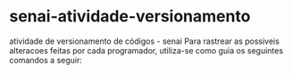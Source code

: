 # senai-atividade-versionamento
atividade de versionamento de códigos - senai
Para rastrear as possiveis alteracoes feitas por cada programador, utiliza-se como guia os seguintes comandos a seguir:

